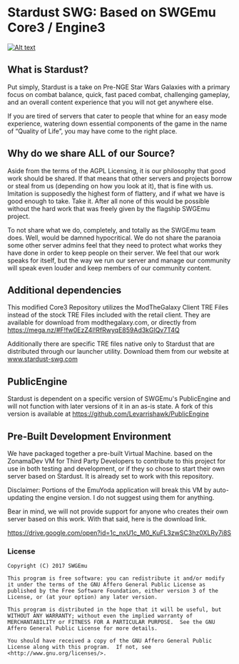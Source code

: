 # Stardust SWG: Based on SWGEmu Core3 / Engine3 #



[![Alt text](http://www.stardust-swg.com/Stardust-logo1.png)](http://www.stardust-swg.com)

## What is Stardust? ##

Put simply,  Stardust is a take on Pre-NGE Star Wars Galaxies with a primary focus on combat balance, quick, fast paced combat, challenging gameplay, and an overall content experience that you will not get anywhere else.

If you are tired of servers that cater to people that whine for an easy mode experience, watering down essential components of the game in the name of “Quality of Life”,  you may have come to the right place.

## Why do we share ALL of our Source? ##

Aside from the terms of the AGPL Licensing, it is our philosophy that good work should be shared.   If that means that other servers and projects borrow or steal from us (depending on how you look at it), that is fine with us.   Imitation is supposedly the highest form of flattery, and if what we have is good enough to take.  Take it.   After all none of this would be possible without the hard work that was freely given by the flagship SWGEmu project.    

To not share what we do, completely, and totally as the SWGEmu team does.   Well, would be damned hypocritical.   We do not share the paranoia some other server admins feel that they need to protect what works they have done in order to keep people on their server.  We feel that our work speaks for itself, but the way we run our server and manage our community will speak even louder and keep members of our community content.

## Additional dependencies ##

This modified Core3 Repository utilizes the ModTheGalaxy Client TRE Files instead of the stock TRE Files included with the retail client. They are available for download from modthegalaxy.com, or directly from https://mega.nz/#F!fw0EzZ4I!RfRwyqE859Ad3kGlQv7T4Q

Additionally there are specific TRE files native only to Stardust that are distributed through our launcher utility.  Download them from our website at www.stardust-swg.com

## PublicEngine ##

Stardust is dependent on a specific version of SWGEmu's PublicEngine and will not function with later versions of it in an as-is state.    A fork of this version is available at https://github.com/Levarrishawk/PublicEngine

## Pre-Built Development Environment ##
We have packaged together a pre-built Virtual Machine. based on the ZonamaDev VM for Third Party Developers to contribute to this project for use in both testing and development, or if they so chose to start their own server based on Stardust.   It is already set to work with this repository.    

Disclaimer:  Portions of the EmuYoda application will break this VM by auto-updating the engine version.   I do not suggest using them for anything.

Bear in mind, we will not provide support for anyone who creates their own server based on this work.   With that said, here is the download link.

https://drive.google.com/open?id=1c_nxU1c_M0_KuFL3zwSC3hz0XLRy7i8S

### License ###
    Copyright (C) 2017 SWGEmu

    This program is free software: you can redistribute it and/or modify
    it under the terms of the GNU Affero General Public License as published by the Free Software Foundation, either version 3 of the License, or (at your option) any later version.

    This program is distributed in the hope that it will be useful, but WITHOUT ANY WARRANTY; without even the implied warranty of MERCHANTABILITY or FITNESS FOR A PARTICULAR PURPOSE.  See the GNU Affero General Public License for more details.

    You should have received a copy of the GNU Affero General Public License along with this program.  If not, see <http://www.gnu.org/licenses/>.

